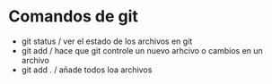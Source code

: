 # Comandos de git

- git status / ver el estado de los archivos en git
- git add / hace que git controle un nuevo arhcivo o cambios en un archivo
- git add . / añade todos loa archivos